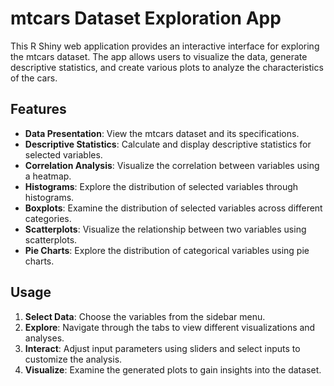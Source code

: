 # mtcars Dataset Exploration App

This R Shiny web application provides an interactive interface for exploring the mtcars dataset. The app allows users to visualize the data, generate descriptive statistics, and create various plots to analyze the characteristics of the cars.

## Features

- **Data Presentation**: View the mtcars dataset and its specifications.
- **Descriptive Statistics**: Calculate and display descriptive statistics for selected variables.
- **Correlation Analysis**: Visualize the correlation between variables using a heatmap.
- **Histograms**: Explore the distribution of selected variables through histograms.
- **Boxplots**: Examine the distribution of selected variables across different categories.
- **Scatterplots**: Visualize the relationship between two variables using scatterplots.
- **Pie Charts**: Explore the distribution of categorical variables using pie charts.

## Usage

1. **Select Data**: Choose the variables from the sidebar menu.
2. **Explore**: Navigate through the tabs to view different visualizations and analyses.
3. **Interact**: Adjust input parameters using sliders and select inputs to customize the analysis.
4. **Visualize**: Examine the generated plots to gain insights into the dataset.

